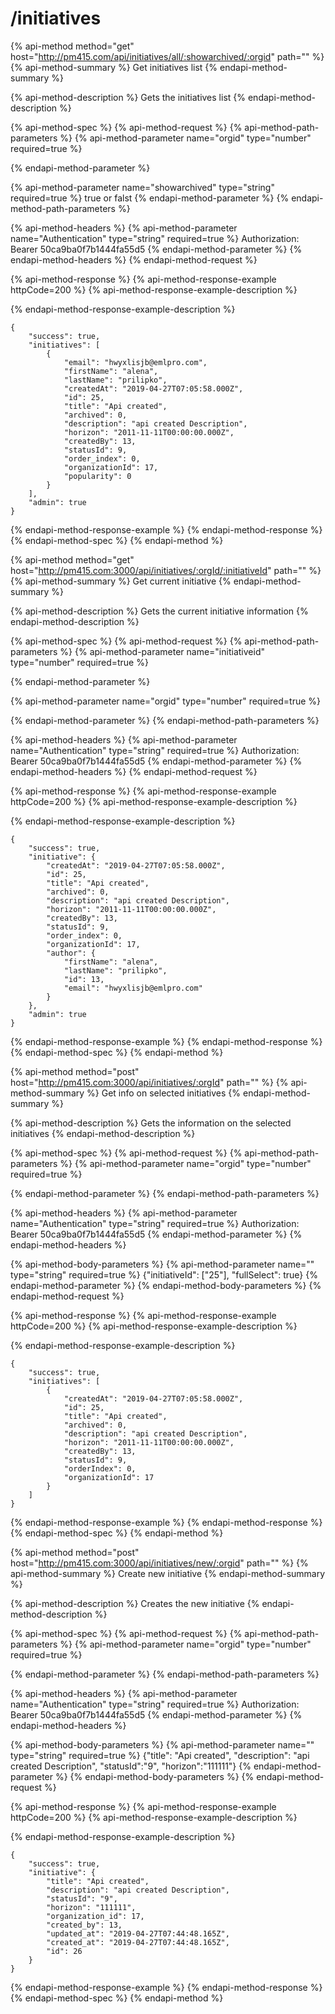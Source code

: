 # /initiatives

{% api-method method="get" host="http://pm415.com/api/initiatives/all/:showarchived/:orgid" path="" %}
{% api-method-summary %}
Get initiatives list
{% endapi-method-summary %}

{% api-method-description %}
Gets the initiatives list
{% endapi-method-description %}

{% api-method-spec %}
{% api-method-request %}
{% api-method-path-parameters %}
{% api-method-parameter name="orgid" type="number" required=true %}

{% endapi-method-parameter %}

{% api-method-parameter name="showarchived" type="string" required=true %}
true or falst
{% endapi-method-parameter %}
{% endapi-method-path-parameters %}

{% api-method-headers %}
{% api-method-parameter name="Authentication" type="string" required=true %}
Authorization: Bearer 50ca9ba0f7b1444fa55d5
{% endapi-method-parameter %}
{% endapi-method-headers %}
{% endapi-method-request %}

{% api-method-response %}
{% api-method-response-example httpCode=200 %}
{% api-method-response-example-description %}

{% endapi-method-response-example-description %}

```
{
    "success": true,
    "initiatives": [
        {
            "email": "hwyxlisjb@emlpro.com",
            "firstName": "alena",
            "lastName": "prilipko",
            "createdAt": "2019-04-27T07:05:58.000Z",
            "id": 25,
            "title": "Api created",
            "archived": 0,
            "description": "api created Description",
            "horizon": "2011-11-11T00:00:00.000Z",
            "createdBy": 13,
            "statusId": 9,
            "order_index": 0,
            "organizationId": 17,
            "popularity": 0
        }
    ],
    "admin": true
}
```
{% endapi-method-response-example %}
{% endapi-method-response %}
{% endapi-method-spec %}
{% endapi-method %}

{% api-method method="get" host="http://pm415.com:3000/api/initiatives/:orgId/:initiativeId" path="" %}
{% api-method-summary %}
Get current initiative
{% endapi-method-summary %}

{% api-method-description %}
Gets the current initiative information
{% endapi-method-description %}

{% api-method-spec %}
{% api-method-request %}
{% api-method-path-parameters %}
{% api-method-parameter name="initiativeid" type="number" required=true %}

{% endapi-method-parameter %}

{% api-method-parameter name="orgid" type="number" required=true %}

{% endapi-method-parameter %}
{% endapi-method-path-parameters %}

{% api-method-headers %}
{% api-method-parameter name="Authentication" type="string" required=true %}
Authorization: Bearer 50ca9ba0f7b1444fa55d5
{% endapi-method-parameter %}
{% endapi-method-headers %}
{% endapi-method-request %}

{% api-method-response %}
{% api-method-response-example httpCode=200 %}
{% api-method-response-example-description %}

{% endapi-method-response-example-description %}

```
{
    "success": true,
    "initiative": {
        "createdAt": "2019-04-27T07:05:58.000Z",
        "id": 25,
        "title": "Api created",
        "archived": 0,
        "description": "api created Description",
        "horizon": "2011-11-11T00:00:00.000Z",
        "createdBy": 13,
        "statusId": 9,
        "order_index": 0,
        "organizationId": 17,
        "author": {
            "firstName": "alena",
            "lastName": "prilipko",
            "id": 13,
            "email": "hwyxlisjb@emlpro.com"
        }
    },
    "admin": true
}
```
{% endapi-method-response-example %}
{% endapi-method-response %}
{% endapi-method-spec %}
{% endapi-method %}

{% api-method method="post" host="http://pm415.com:3000/api/initiatives/:orgId" path="" %}
{% api-method-summary %}
Get info on selected initiatives
{% endapi-method-summary %}

{% api-method-description %}
Gets the information on  the selected initiatives
{% endapi-method-description %}

{% api-method-spec %}
{% api-method-request %}
{% api-method-path-parameters %}
{% api-method-parameter name="orgid" type="number" required=true %}

{% endapi-method-parameter %}
{% endapi-method-path-parameters %}

{% api-method-headers %}
{% api-method-parameter name="Authentication" type="string" required=true %}
Authorization: Bearer 50ca9ba0f7b1444fa55d5
{% endapi-method-parameter %}
{% endapi-method-headers %}

{% api-method-body-parameters %}
{% api-method-parameter name="" type="string" required=true %}
{"initiativeId": \["25"\], "fullSelect": true}
{% endapi-method-parameter %}
{% endapi-method-body-parameters %}
{% endapi-method-request %}

{% api-method-response %}
{% api-method-response-example httpCode=200 %}
{% api-method-response-example-description %}

{% endapi-method-response-example-description %}

```
{
    "success": true,
    "initiatives": [
        {
            "createdAt": "2019-04-27T07:05:58.000Z",
            "id": 25,
            "title": "Api created",
            "archived": 0,
            "description": "api created Description",
            "horizon": "2011-11-11T00:00:00.000Z",
            "createdBy": 13,
            "statusId": 9,
            "orderIndex": 0,
            "organizationId": 17
        }
    ]
}
```
{% endapi-method-response-example %}
{% endapi-method-response %}
{% endapi-method-spec %}
{% endapi-method %}

{% api-method method="post" host="http://pm415.com:3000/api/initiatives/new/:orgid" path="" %}
{% api-method-summary %}
Create new initiative
{% endapi-method-summary %}

{% api-method-description %}
Creates the new initiative
{% endapi-method-description %}

{% api-method-spec %}
{% api-method-request %}
{% api-method-path-parameters %}
{% api-method-parameter name="orgid" type="number" required=true %}

{% endapi-method-parameter %}
{% endapi-method-path-parameters %}

{% api-method-headers %}
{% api-method-parameter name="Authentication" type="string" required=true %}
Authorization: Bearer 50ca9ba0f7b1444fa55d5
{% endapi-method-parameter %}
{% endapi-method-headers %}

{% api-method-body-parameters %}
{% api-method-parameter name="" type="string" required=true %}
{"title": "Api created", "description": "api created Description", "statusId":"9", "horizon":"111111"}
{% endapi-method-parameter %}
{% endapi-method-body-parameters %}
{% endapi-method-request %}

{% api-method-response %}
{% api-method-response-example httpCode=200 %}
{% api-method-response-example-description %}

{% endapi-method-response-example-description %}

```
{
    "success": true,
    "initiative": {
        "title": "Api created",
        "description": "api created Description",
        "statusId": "9",
        "horizon": "111111",
        "organization_id": 17,
        "created_by": 13,
        "updated_at": "2019-04-27T07:44:48.165Z",
        "created_at": "2019-04-27T07:44:48.165Z",
        "id": 26
    }
}
```
{% endapi-method-response-example %}
{% endapi-method-response %}
{% endapi-method-spec %}
{% endapi-method %}

